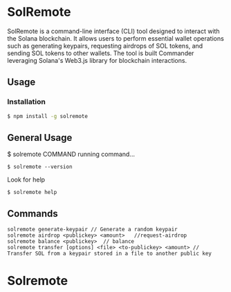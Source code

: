 # SolRemote

SolRemote is a command-line interface (CLI) tool designed to interact with the Solana blockchain. It allows users to perform essential wallet operations such as generating keypairs, requesting airdrops of SOL tokens, and sending SOL tokens to other wallets. The tool is built Commander leveraging Solana's Web3.js library for blockchain interactions.


## Usage

### Installation

```bash
$ npm install -g solremote
```
## General Usage

$ solremote COMMAND
running command...
```
$ solremote --version
```
Look for help 
```
$ solremote help
```

## Commands 
```
solremote generate-keypair // Generate a random keypair
solremote airdrop <publickey> <amount>   //request-airdrop 
solremote balance <publickey>  // balance 
solremote transfer [options] <file> <to-publickey> <amount> // Transfer SOL from a keypair stored in a file to another public key
```
# Solremote
